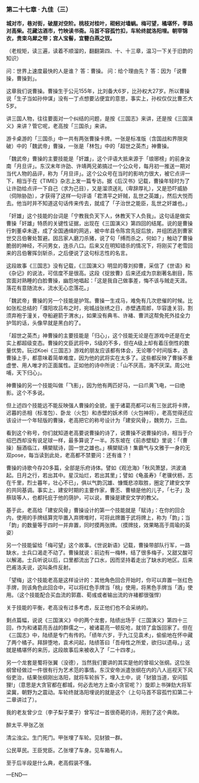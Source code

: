 ### 第二十七章 · 九佳（三）

**城对市，巷对街，破屋对空阶。桃枝对桂叶，砌蚓对墙蜗。梅可望，橘堪怀，季路对高柴。花藏沽酒市，竹映读书斋。马首不容孤竹扣，车轮终就洛阳埋。朝宰锦衣，贵束乌犀之带；宫人宝髻，宜簪白燕之钗。**

（老规矩，读三遍，读着不顺溜的，翻翻第四、十、十三章，温习一下关于旧韵的知识）

问：世界上速度最快的人是谁？
答：曹操。
问：给个理由先？
答：因为「说曹操，曹操到」。

这章我们说曹操。曹操生于公元155年，比刘备大6岁，比孙权大27岁。所以曹操说「生子当如孙仲谋」没有一丁点想要沾便宜的意思，事实上，孙权仅仅比曹丕大5岁。

讲三国人物，往往要面对一个纠结的问题，是按《三国志》来讲，还是按《三国演义》来讲？管它呢，老高按「三国杀」来讲。

游卡桌游的「三国杀」中一共有两张曹操卡牌。一张是标准版（含国战和界限突破）中的「魏武帝」曹操，一张是「林包」中的「超世之英杰」神曹操。

「魏武帝」曹操的主要技能是「奸雄」，这个评语大抵来源于「琅琊榜」的前身汝南「月旦评」。东汉末年许劭、许靖两兄弟搞过一个公众号，每月初一推送一期对当代人物的品评，称为「月旦评」。这个公众号在当时的影响力很大，被它点评一下，相当于在《TIME》杂志上发一篇专访。据《后汉书》记载，曹操年轻时为了让许劭给点评一下自己（求为己目），又是溜须送礼（卑辞厚礼），又是恐吓威胁（伺隙胁劭），才获得了这样一句评语「君清平之奸贼，乱世之英雄」，然后大悦而去。他当时并不知道这句话传来传去，就成了「子治世之能臣，乱世之奸雄也。」

「奸雄」这个技能的台词是「宁教我负天下人，休教天下人负我」。这句话是做实曹操「奸雄」特质的关键性证据，出现在《三国演义》第四回的结尾。说的是曹操行刺董卓未遂，成了全国通缉的网逃，被中牟县令陈宫先捉后放，并组团逃到曹家世交吕伯奢处暂避。因吕家人磨刀杀猪，说了句「缚而杀之，何如？」触动了曹操脆弱的神经，不问男女，连杀八口。后来又在明知错杀的情况下，将刚买了老雪回来的吕伯奢挥剑斩杀，之后便说了这句标志性的名言。

这段故事《三国志》没有记载，《三国演义》明显的尊刘抑曹，采信了《世语》和《杂记》的说法，可信度不是很高。这段《捉放曹》后来还成为京剧著名剧目，陈宫面对熟睡的白脸曹操，幽怨地唱起：「这是我自己做事差，悔不该与贼走天涯。落花有意随流水，流水无心恋落花。」

「魏武帝」曹操的另一个技能是护驾。曹操一生戎马，难免有几次悲催的时候。比如张松总结的「濮阳攻吕布之时，宛城战张绣之日，赤壁遇周郎，华容逢关羽，割须弃袍于潼关，夺船避箭于渭水」，如果没有典韦、许褚、曹洪这帮免死外挂全力护驾的话，头像早就是黑白的了。

「超世之英杰」神曹操的主要技能是「归心」，这个技能无论是在游戏中还是在史实上都超级变态。曹操的文臣武将中，S级的不多，但在A级上却有着压倒性的数量优势。玩过Koei《三国志》游戏的朋友应该都有体会，无论哪个时间版本，选曹操上手，都意味着简单难度，因为他的武将实在太多了。这些都反映了曹操不重虚誉、用人唯才的正面属性。正如他的诗中所说：「山不厌高，海不厌深。周公吐哺，天下归心」。

神曹操的另一个技能叫做「飞影」，因为他有两匹好马，一曰爪黄飞电，一曰绝影。这个不多说。

但上述四个技能远不能反映强人曹操的全貌，鉴于诸葛亮都可以有三张武将卡牌，迟暮的丞相（标准包）、卧龙（火包）和赤壁的妖术师（火包神将），老高觉得还应该设计一个年轻版的曹操，老高把它的称号设计为「建安风骨」，魏势力，三血。

看到这个称号，你们就知道老高要说曹操的诗了，说曹操不说曹操的诗，相当于介绍巴西却没有说足球一样，最多算说了一半。苏东坡在《前赤壁赋》里说：「（曹操）酾酒临江，横槊赋诗，固一世之雄也。」横槊赋诗！集霸气与文雅于一身的无双pose，每当读到此处，老高都不禁要问：还有谁？！
 
曹操的诗歌今存20多篇，全部是乐府诗体。譬如《观沧海》「秋风萧瑟，洪波涌起。日月之行，若出其中。星汉灿烂，若出其里」；譬如《龟虽寿》「老骥伏枥，志在千里，烈士暮年，壮心不已」，俱以气韵沉雄、慷慨悲凉取胜，圈定了建安文学的共同基调。事实上，建安时期的主要作家，曹丕、曹植是他的儿子，「七子」及蔡琰等人，也都托庇于他的荫护，可以说，曹操是建安文学的教父。

基于此，老高给「建安风骨」曹操设计的第一个技能就是「赋诗」：在你的回合内，使用的手牌结算完毕置入弃牌堆时，可将此牌置于武将牌上，称为「韵」；当「韵」的数量等于四时一并弃置，同时摸两张牌。（摸牌技，效果略高于周瑜的英姿）

另一个技能留给「梅可望」这个故事。《世说新语》记载，曹操带部队行军，一路缺水，士兵口渴走不动了。曹操就说：前边有一梅林，结了很多梅子，又甜又酸可以解渴。士兵听说以后，口里都流出了口水，因而坚持着走出了缺水的地区。后来巴甫洛夫说，这叫条件反射。

「望梅」这个技能老高是这样设计的：其他角色回合开始时，你可以弃置一张红色手牌，则该角色此回合中，可以将红色手牌当「桃」使用，将黑色手牌当「酒」使用。（这个技能配合买血流的郭嘉、荀彧或者输出流的许褚都很强悍）

关于技能的平衡，老高没有过多考虑，反正他们也不会采纳的。

剩点篇幅，说说《三国演义》中的两个龙套，陆绩出场于《三国演义》第四十三回，作为和诸葛亮舌战的群儒之一，被诸葛亮一顿反呛，就领了盒饭回家了。但在《三国志》中，陆绩是专门有传的。「绩年六岁，于九江见袁术」，偷偷地在怀中藏了两个橘子。拜辞堕地，袁术问起，陆绩答曰「吾母性之所爱，欲归以遗母。」这就是橘堪怀的来历，这段故事后来被收入了「二十四孝」。

另一个龙套是蜀将张翼（没德），当然我们要讲的其实是他的曾祖父张纲。这位张纲曾经做过一件很有行为艺术范的事情。东汉安帝派遣张纲在内的八人巡视天下风俗吏治，结果张纲刚出洛阳，就将车轮拆下，埋入土中，说「豺狼当道，安问狐狸!」（意思是大贪官都在都城，何必去地方上查小贪官呢？）旋即上书弹劾大将军梁冀，朝野为之震动。车轮终就洛阳埋说的就是这个（上句马首不容孤竹扣第二十二章讲过了）。

我的老友曾少立（李子梨子栗子）曾写过一首很奇葩的诗，用到了这个典故。

醉太平.甲张乙张

清尘浊尘。生门死门。甲张埋了车轮。见豺狼一群。

公民草民。王臣党臣。乙张埋了车身。见车箱有人。

至于后半段是什么典，老高假装不懂。

—END—
